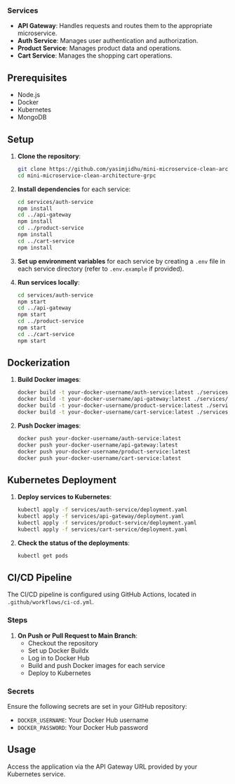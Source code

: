 
### Services

- **API Gateway**: Handles requests and routes them to the appropriate microservice.
- **Auth Service**: Manages user authentication and authorization.
- **Product Service**: Manages product data and operations.
- **Cart Service**: Manages the shopping cart operations.

## Prerequisites

- Node.js
- Docker
- Kubernetes
- MongoDB

## Setup

1. **Clone the repository**:
    ```sh
    git clone https://github.com/yasimjidhu/mini-microservice-clean-architecture-grpc.git
    cd mini-microservice-clean-architecture-grpc
    ```

2. **Install dependencies** for each service:
    ```sh
    cd services/auth-service
    npm install
    cd ../api-gateway
    npm install
    cd ../product-service
    npm install
    cd ../cart-service
    npm install
    ```

3. **Set up environment variables** for each service by creating a `.env` file in each service directory (refer to `.env.example` if provided).

4. **Run services locally**:
    ```sh
    cd services/auth-service
    npm start
    cd ../api-gateway
    npm start
    cd ../product-service
    npm start
    cd ../cart-service
    npm start
    ```

## Dockerization

1. **Build Docker images**:
    ```sh
    docker build -t your-docker-username/auth-service:latest ./services/auth-service
    docker build -t your-docker-username/api-gateway:latest ./services/api-gateway
    docker build -t your-docker-username/product-service:latest ./services/product-service
    docker build -t your-docker-username/cart-service:latest ./services/cart-service
    ```

2. **Push Docker images**:
    ```sh
    docker push your-docker-username/auth-service:latest
    docker push your-docker-username/api-gateway:latest
    docker push your-docker-username/product-service:latest
    docker push your-docker-username/cart-service:latest
    ```

## Kubernetes Deployment

1. **Deploy services to Kubernetes**:
    ```sh
    kubectl apply -f services/auth-service/deployment.yaml
    kubectl apply -f services/api-gateway/deployment.yaml
    kubectl apply -f services/product-service/deployment.yaml
    kubectl apply -f services/cart-service/deployment.yaml
    ```

2. **Check the status of the deployments**:
    ```sh
    kubectl get pods
    ```

## CI/CD Pipeline

The CI/CD pipeline is configured using GitHub Actions, located in `.github/workflows/ci-cd.yml`.

### Steps

1. **On Push or Pull Request to Main Branch**:
    - Checkout the repository
    - Set up Docker Buildx
    - Log in to Docker Hub
    - Build and push Docker images for each service
    - Deploy to Kubernetes

### Secrets

Ensure the following secrets are set in your GitHub repository:

- `DOCKER_USERNAME`: Your Docker Hub username
- `DOCKER_PASSWORD`: Your Docker Hub password

## Usage

Access the application via the API Gateway URL provided by your Kubernetes service.


